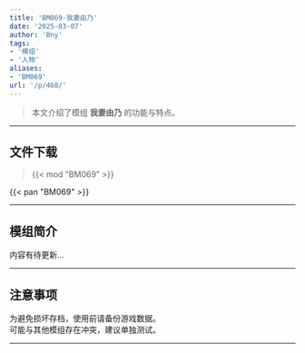 ```yaml
---
title: 'BM069-我妻由乃'
date: '2025-03-07'
author: 'Bny'
tags:
- '模组'
- '人物'
aliases:
- 'BM069'
url: '/p/468/'
---
```


> 本文介绍了模组 **我妻由乃** 的功能与特点。

---

## 文件下载  

> {{< mod "BM069" >}}  

{{< pan "BM069" >}}  

---

## 模组简介

>  
内容有待更新...  

---

## 注意事项

>  
为避免损坏存档，使用前请备份游戏数据。  
可能与其他模组存在冲突，建议单独测试。  

---

